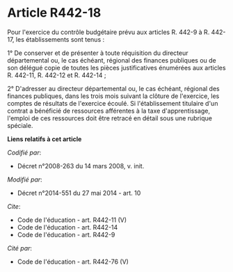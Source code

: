 # Article R442-18

Pour l'exercice du contrôle budgétaire prévu aux articles R. 442-9 à R. 442-17, les établissements sont tenus : 

1° De conserver et de présenter à toute réquisition du   directeur départemental ou, le cas échéant, régional des finances
publiques ou de son délégué copie de toutes les pièces justificatives énumérées aux articles R. 442-11, R. 442-12 et R.
442-14 ; 

2° D'adresser au   directeur départemental ou, le cas échéant, régional des finances publiques, dans les trois mois suivant
la clôture de l'exercice, les comptes de résultats de l'exercice écoulé. Si l'établissement titulaire d'un contrat a
bénéficié de ressources afférentes à la taxe d'apprentissage, l'emploi de ces ressources doit être retracé en détail sous une
rubrique spéciale.

**Liens relatifs à cet article**

_Codifié par_:

  - Décret n°2008-263 du 14 mars 2008, v. init.

_Modifié par_:

  - Décret n°2014-551 du 27 mai 2014 - art. 10

_Cite_:

  - Code de l'éducation - art. R442-11 (V)
  - Code de l'éducation - art. R442-14
  - Code de l'éducation - art. R442-9

_Cité par_:

  - Code de l'éducation - art. R442-76 (V)
